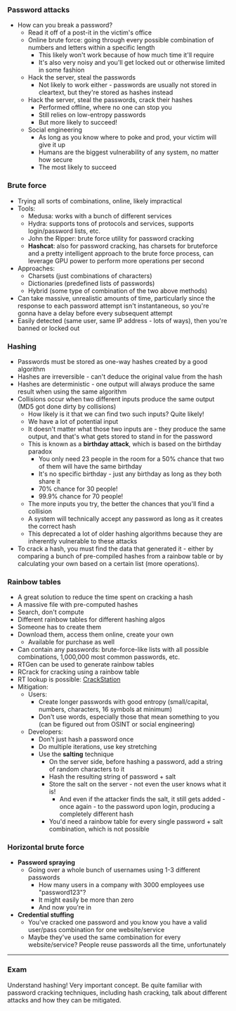### Password attacks

- How can you break a password?
	- Read it off of a post-it in the victim's office
	- Online brute force: going through every possible combination of numbers and letters within a specific length
		- This likely won't work because of how much time it'll require
		- It's also very noisy and you'll get locked out or otherwise limited in some fashion
	- Hack the server, steal the passwords
		- Not likely to work either - passwords are usually not stored in cleartext, but they're stored as hashes instead
	- Hack the server, steal the passwords, crack their hashes
		- Performed offline, where no one can stop you
		- Still relies on low-entropy passwords
		- But more likely to succeed!
	- Social engineering
		- As long as you know where to poke and prod, your victim will give it up
		- Humans are the biggest vulnerability of any system, no matter how secure
		- The most likely to succeed

### Brute force

- Trying all sorts of combinations, online, likely impractical
- Tools:
	- Medusa: works with a bunch of different services
	- Hydra: supports tons of protocols and services, supports login/password lists, etc.
	- John the Ripper: brute force utility for password cracking
	- **Hashcat**: also for password cracking, has charsets for bruteforce and a pretty intelligent approach to the brute force process, can leverage GPU power to perform more operations per second
- Approaches:
	- Charsets (just combinations of characters)
	- Dictionaries (predefined lists of passwords)
	- Hybrid (some type of combination of the two above methods)
- Can take massive, unrealistic amounts of time, particularly since the response to each password attempt isn't instantaneous, so you're gonna have a delay before every subsequent attempt
- Easily detected (same user, same IP address - lots of ways), then you're banned or locked out

### Hashing

- Passwords must be stored as one-way hashes created by a good algorithm
- Hashes are irreversible - can't deduce the original value from the hash
- Hashes are deterministic - one output will always produce the same result when using the same algorithm
- Collisions occur when two different inputs produce the same output (MD5 got done dirty by collisions)
	- How likely is it that we can find two such inputs? Quite likely!
	- We have a lot of potential input 
	- It doesn't matter what those two inputs are - they produce the same output, and that's what gets stored to stand in for the password
	- This is known as a **birthday attack**, which is based on the birthday paradox
		- You only need 23 people in the room for a 50% chance that two of them will have the same birthday
		- It's no specific birthday - just any birthday as long as they both share it
		- 70% chance for 30 people!
		- 99.9% chance for 70 people!
	- The more inputs you try, the better the chances that you'll find a collision 
	- A system will technically accept any password as long as it creates the correct hash
	- This deprecated a lot of older hashing algorithms because they are inherently vulnerable to these attacks
- To crack a hash, you must find the data that generated it - either by comparing a bunch of pre-compiled hashes from a rainbow table or by calculating your own based on a certain list (more operations).

### Rainbow tables

- A great solution to reduce the time spent on cracking a hash
- A massive file with pre-computed hashes 
- Search, don't compute
- Different rainbow tables for different hashing algos
- Someone has to create them
- Download them, access them online, create your own
	- Available for purchase as well
- Can contain any passwords: brute-force-like lists with all possible combinations, 1,000,000 most common passwords, etc.
- RTGen can be used to generate rainbow tables
- RCrack for cracking using a rainbow table
- RT lookup is possible: [CrackStation](https://crackstation.net/)
- Mitigation:
	- Users: 
		- Create longer passwords with good entropy (small/capital, numbers, characters, 16 symbols at minimum)
		- Don't use words, especially those that mean something to you (can be figured out from OSINT or social engineering)
	- Developers:
		- Don't just hash a password once
		- Do multiple iterations, use key stretching
		- Use the **salting** technique
			- On the server side, before hashing a password, add a string of random characters to it
			- Hash the resulting string of password + salt
			- Store the salt on the server - not even the user knows what it is!
				- And even if the attacker finds the salt, it still gets added - once again - to the password upon login, producing a completely different hash 
			- You'd need a rainbow table for every single password + salt combination, which is not possible

### Horizontal brute force

- **Password spraying**
	- Going over a whole bunch of usernames using 1-3 different passwords
		- How many users in a company with 3000 employees use "password123"?
		- It might easily be more than zero
		- And now you're in
- **Credential stuffing**
	- You've cracked one password and you know you have a valid user/pass combination for one website/service
	- Maybe they've used the same combination for every website/service? People reuse passwords all the time, unfortunately

---

### Exam

Understand hashing! Very important concept. Be quite familiar with password cracking techniques, including hash cracking, talk about different attacks and how they can be mitigated. 